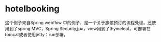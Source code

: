# hotelbooking
这个例子来自Spring webflow 中的例子，是一个关于旅馆预订的流程处理。还使用到了spring MVC，Spring Security,jpa，view用到了thymeleaf。可部署在tomcat或者使用jetty：run部署。
